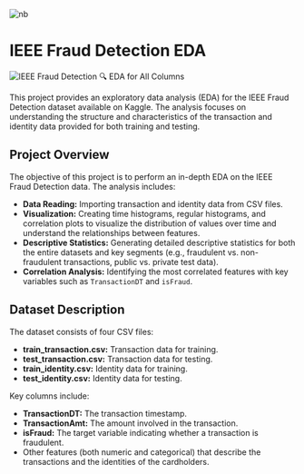 ![nb](https://user-images.githubusercontent.com/44932745/210684564-8a09ea8d-4733-433e-ac7b-a3cbed60a6b3.png)


# IEEE Fraud Detection EDA

![IEEE Fraud Detection 🔍 EDA for All Columns](https://www.kaggle.com/code/nicklitwinow/ieee-fraud-detection-eda-for-all-columns)

This project provides an exploratory data analysis (EDA) for the IEEE Fraud Detection dataset available on Kaggle. The analysis focuses on understanding the structure and characteristics of the transaction and identity data provided for both training and testing.

## Project Overview

The objective of this project is to perform an in-depth EDA on the IEEE Fraud Detection data. The analysis includes:
- **Data Reading:** Importing transaction and identity data from CSV files.
- **Visualization:** Creating time histograms, regular histograms, and correlation plots to visualize the distribution of values over time and understand the relationships between features.
- **Descriptive Statistics:** Generating detailed descriptive statistics for both the entire datasets and key segments (e.g., fraudulent vs. non-fraudulent transactions, public vs. private test data).
- **Correlation Analysis:** Identifying the most correlated features with key variables such as `TransactionDT` and `isFraud`.

## Dataset Description

The dataset consists of four CSV files:
- **train_transaction.csv:** Transaction data for training.
- **test_transaction.csv:** Transaction data for testing.
- **train_identity.csv:** Identity data for training.
- **test_identity.csv:** Identity data for testing.

Key columns include:
- **TransactionDT:** The transaction timestamp.
- **TransactionAmt:** The amount involved in the transaction.
- **isFraud:** The target variable indicating whether a transaction is fraudulent.
- Other features (both numeric and categorical) that describe the transactions and the identities of the cardholders.
